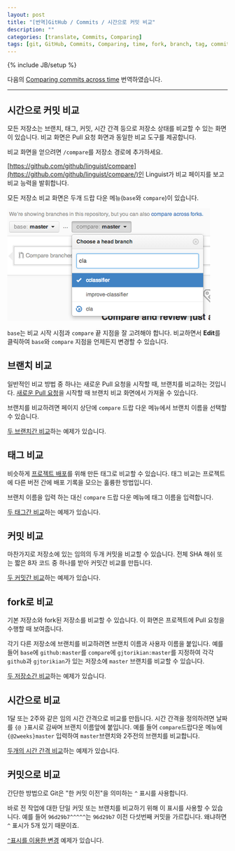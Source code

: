 ```yaml
---
layout: post
title: "[번역]GitHub / Commits / 시간으로 커밋 비교"
description: ""
categories: [translate, Commits, Comparing]
tags: [git, GitHub, Commits, Comparing, time, fork, branch, tag, commit]
---
```

{% include JB/setup %}

다음의 [Comparing commits across time](https://help.github.com/articles/comparing-commits-across-time) 번역하였습니다.

---

## 시간으로 커밋 비교

모든 저장소는 브랜치, 태그, 커밋, 시간 간격 등으로 저장소 상태를 비교할 수 있는 화면이 있습니다. 비교 화면은 Pull 요청 화면과 동일한 비교 도구를 제공합니다.

비교 화면을 얻으려면 `/compare`를 저장소 경로에 추가하세요.

[https://github.com/github/linguist/compare](https://github.com/github/linguist/compare/)인 Linguist가 비교 페이지를 보고 비교 능력을 발휘합니다.

모든 저장소 비교 화면은 두개 드랍 다운 메뉴(`base`와 `compare`)이 있습니다.

![comparing branches](/../../../../image/2014/comparing_branches.png)

`base`는 비교 시작 시점과 `compare` 끝 지점을 잘 고려해야 합니다. 비교하면서 **Edit**를 클릭하여 `base`와 `compare` 지점을 언제든지 변경할 수 있습니다.


## 브랜치 비교

일반적인 비교 방법 중 하나는 새로운 Pull 요청을 시작할 때, 브랜치를 비교하는 것입니다. [새로운 Pull 요청](https://help.github.com/articles/creating-a-pull-request)을 시작할 때 브랜치 비교 화면에서 가져올 수 있습니다.

브랜치를 비교하려면 페이지 상단에 `compare` 드랍 다운 메뉴에서 브랜치 이름을 선택할 수 있습니다.

[두 브랜치간 비교](https://github.com/github/linguist/compare/jenkins-pluginspec)하는 예제가 있습니다.


## 태그 비교

비슷하게 [프로젝트 배포](https://help.github.com/articles/creating-releases)를 위해 만든 태그로 비교할 수 있습니다. 태그 비교는 프로젝트에 다른 버전 간에 배포 기록을 모으는 훌륭한 방법입니다.

브랜치 이름을 입력 하는 대신 `compare` 드랍 다운 메뉴에 태그 이름을 입력합니다.

[두 태그간 비교](https://github.com/github/linguist/compare/v2.2.0...v2.3.3)하는 예제가 있습니다.


## 커밋 비교

마찬가지로 저장소에 있는 임의의 두개 커밋을 비교할 수 있습니다. 전체 SHA 해쉬 또는 짧은 8자 코드 중 하나를 받아 커밋간 비교를 만듭니다. 

[두 커밋간 비교](https://github.com/github/linguist/compare/96d29b7662f148842486d46117786ccb7fcc8018...a20631af040b4901b7341839d9e76e31994adda3)하는 예제가 있습니다.


## fork로 비교

기본 저장소와 fork된 저장소를 비교할 수 있습니다. 이 화면은 프로젝트에 Pull 요청을 수행할 때 보여줍니다.

각기 다른 저장소에 브랜치를 비교하려면 브랜치 이름과 사용자 이름을 붙입니다. 예를 들어 `base`에 `github:master`를 `compare`에 `gjtorikian:master`를 지정하여 각각 `github`과 `gjtorikian`가 있는 저장소에 `master` 브랜치를 비교할 수 있습니다. 

[두 저장소간 비교](https://github.com/gjtorikian/linguist/compare/github:master...gjtorikian:master)하는 예제가 있습니다.


## 시간으로 비교

1달 또는 2주와 같은 임의 시간 간격으로 비교를 만듭니다. 시간 간격을 정의하려면 날짜를 `{@ }`표시로 감싸며 브랜치 이름앞에 붙입니다. 예를 들어 `compare`드랍다운 메뉴에 `{@2weeks}master` 입력하여 `master`브랜치와 2주전의 브랜치를 비교합니다.

[두개의 시간 간격 비교](https://github.com/github/linguist/compare/master@%7B1month%7D...master)하는 예제가 있습니다.


## 커밋으로 비교

간단한 방법으로 Git은 "한 커밋 이전"을 의미하는 `^` 표시를 사용합니다.

바로 전 작업에 대한 단일 커밋 또는 브랜치를 비교하기 위해 이 표시를 사용할 수 있습니다. 예를 들어 `96d29b7^^^^^`는 `96d29b7` 이전 다섯번째 커밋을 가르킵니다. 왜냐하면 `^` 표시가 5개 있기 때문이죠.

[`^`표시를 이용한 변경](https://github.com/github/linguist/compare/96d29b7662f148842486d46117786ccb7fcc8018%5E%5E%5E%5E%5E...96d29b7662f148842486d46117786ccb7fcc8018) 예제가 있습니다.